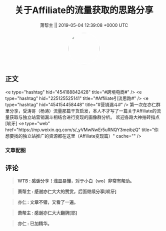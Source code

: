 <h1 align="center">关于Affiliate的流量获取的思路分享</h1>




<p align="center">
    <a>萧帮主 || 2019-05-04 12:39:08 &#43;0000 UTC</a>
</p>

<div align="center">
    <img src="https://images.zsxq.com/FkKVX8dB1PX90cXaD-jOX0H8nA2p?e=1590940799&amp;token=kIxbL07-8jAj8w1n4s9zv64FuZZNEATmlU_Vm6zD:KWdoU-wr_6Ce2TJPA44UawzLg4w=" width="100" height="100" style="border:1px solid;border-radius:50%; color:#ffffff"/>
</div>




## 正文

<div>
&lt;e type=&#34;hashtag&#34; hid=&#34;454188842428&#34; title=&#34;#跨境电商#&#34; /&gt; &lt;e type=&#34;hashtag&#34; hid=&#34;225125525141&#34; title=&#34;#Affiliate引流思路#&#34; /&gt; &lt;e type=&#34;hashtag&#34; hid=&#34;454154458448&#34; title=&#34;#营销漏斗#&#34; /&gt; 
第一次在亦仁群里分享，受涛哥（杨涛）流量那篇干货启发，本人不才写了一篇关于Affiliate的流量获取与独立站营销漏斗相结合进行变现的画像群分析。
欢迎各路大神拍砖指点[呲牙]
&lt;e type=&#34;web&#34; href=&#34;https://mp.weixin.qq.com/s/_yVMwNwEr5uRNQY3meibzQ&#34; title=&#34;你想要找的独立站推广的资源都在这里（Affiliate变现篇）&#34; cache=&#34;&#34; /&gt;
</div>

### 文章配图

<div class="image" align="center">

</div>


## 评论

<div align="left">
<div>

<blockquote >
<span> <strong>WTB : 感谢分享！浅显易懂，对于小白（wo）非常有帮助。 </strong></span>
</blockquote>

<blockquote >
<span> <strong>萧帮主 : 感谢亦仁大大的赞赏，后面继续分享[呲牙] </strong></span>
</blockquote>

<blockquote >
<span> <strong>亦仁 : 文章不错，又看了一遍。 </strong></span>
</blockquote>

<blockquote >
<span> <strong>萧帮主 : 感谢亦仁大大翻牌[耶] </strong></span>
</blockquote>

<blockquote >
<span> <strong>亦仁 : 已加精华。 </strong></span>
</blockquote>

</div>
</div>